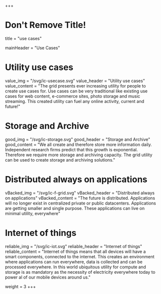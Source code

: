 +++
# Don't Remove Title!
title = "use cases"

mainHeader = "Use Cases"

# Utility use cases
value_img = "/svg/ic-usecase.svg"
value_header = "Utility use cases"
value_content = "The grid presents ever increasing utility for people to create use cases for. Use cases can be very traditional like existing use cases for web content, e-commerce sites, photo storage and music streaming. This created utility can fuel any online activity, current and future!"

# Storage and Archive
good_img = "/svg/ic-storage.svg"
good_header = "Storage and Archive"
good_content = "We all create and therefore store more information daily. Independent research firms predict that this growth is exponential. Therefore we require more storage and archiving capacity. The grid utility can be used to create storage and archiving solutions."

# Distributed always on applications
vBacked_img = "/svg/ic-f-grid.svg"
vBacked_header = "Distributed always on applications"
vBacked_content = "The future is distributed. Applications will no longer exist in centralized private or public datacenters. Applications are getting smaller and single purpose. These applications can live on minimal utility, everywhere"

# Internet of things
reliable_img = "/svg/ic-iot.svg"
reliable_header = "Internet of things"
reliable_content = "Internet of things means that all devices will have a smart components, connected to the internet. This creates an environment where applications can run everywhere, data is collected and can be processed everywhere. In this world ubiquitous utility for compute and storage is as mandatory as the necessity of electricity everywhere today to power al of our mobile devices around us."

weight = 3
+++
